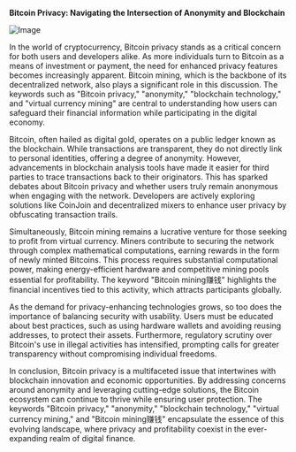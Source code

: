 **Bitcoin Privacy: Navigating the Intersection of Anonymity and Blockchain**

![Image](https://github.com/user-attachments/assets/31692037-0104-4703-abd1-696b6a7dd41b)

In the world of cryptocurrency, Bitcoin privacy stands as a critical concern for both users and developers alike. As more individuals turn to Bitcoin as a means of investment or payment, the need for enhanced privacy features becomes increasingly apparent. Bitcoin mining, which is the backbone of its decentralized network, also plays a significant role in this discussion. The keywords such as "Bitcoin privacy," "anonymity," "blockchain technology," and "virtual currency mining" are central to understanding how users can safeguard their financial information while participating in the digital economy.

Bitcoin, often hailed as digital gold, operates on a public ledger known as the blockchain. While transactions are transparent, they do not directly link to personal identities, offering a degree of anonymity. However, advancements in blockchain analysis tools have made it easier for third parties to trace transactions back to their originators. This has sparked debates about Bitcoin privacy and whether users truly remain anonymous when engaging with the network. Developers are actively exploring solutions like CoinJoin and decentralized mixers to enhance user privacy by obfuscating transaction trails.

Simultaneously, Bitcoin mining remains a lucrative venture for those seeking to profit from virtual currency. Miners contribute to securing the network through complex mathematical computations, earning rewards in the form of newly minted Bitcoins. This process requires substantial computational power, making energy-efficient hardware and competitive mining pools essential for profitability. The keyword "Bitcoin mining赚钱" highlights the financial incentives tied to this activity, which attracts participants globally.

As the demand for privacy-enhancing technologies grows, so too does the importance of balancing security with usability. Users must be educated about best practices, such as using hardware wallets and avoiding reusing addresses, to protect their assets. Furthermore, regulatory scrutiny over Bitcoin's use in illegal activities has intensified, prompting calls for greater transparency without compromising individual freedoms.

In conclusion, Bitcoin privacy is a multifaceted issue that intertwines with blockchain innovation and economic opportunities. By addressing concerns around anonymity and leveraging cutting-edge solutions, the Bitcoin ecosystem can continue to thrive while ensuring user protection. The keywords "Bitcoin privacy," "anonymity," "blockchain technology," "virtual currency mining," and "Bitcoin mining赚钱" encapsulate the essence of this evolving landscape, where privacy and profitability coexist in the ever-expanding realm of digital finance.